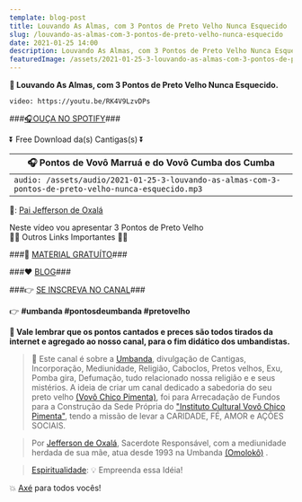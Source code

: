 ```yaml
---
template: blog-post
title: Louvando As Almas, com 3 Pontos de Preto Velho Nunca Esquecido
slug: /louvando-as-almas-com-3-pontos-de-preto-velho-nunca-esquecido
date: 2021-01-25 14:00
description: Louvando As Almas, com 3 Pontos de Preto Velho Nunca Esquecido
featuredImage: /assets/2021-01-25-3-louvando-as-almas-com-3-pontos-de-preto-velho-nunca-esquecido.jpg
---
```

**👊 Louvando As Almas, com 3 Pontos de Preto Velho Nunca Esquecido.**

<!-- #1: Embed through web URL -->
`video: https://youtu.be/RK4V9LzvDPs`

###<a href='https://vovochicopimenta.cyou/spotify' target="_blank">🎧OUÇA NO SPOTIFY</a>###

⏬ Free Download da(s) Cantigas(s) ⏬

|🎧 __Pontos de Vovô Marruá e do Vovô Cumba dos Cumba__ |
|---|
|`audio: /assets/audio/2021-01-25-3-louvando-as-almas-com-3-pontos-de-preto-velho-nunca-esquecido.mp3`|

🎤: <a href=' https://www.youtube.com/channel/UCvjsa9RBIztSUkd1JioCjJQ?sub_confirmation=1' target="_blank">Pai Jefferson de Oxalá</a>

Neste vídeo vou apresentar 3 Pontos de Preto Velho</br>
🔽🔽 Outros Links Importantes 🔽🔽

###🎁 <a href='https://linktr.ee/vovochicopimenta' target="_blank">MATERIAL GRATUÍTO</a>###

###❤ <a href='https://vovochicopimenta.cyou/blog'>BLOG</a>###

###👉 <a href='https://www.youtube.com/channel/UCQdWrQlNuy2CAWrsGGDs_Wg?sub_confirmation=1' target="_blank">SE INSCREVA NO CANAL</a>###

 👉 **#umbanda #pontosdeumbanda #pretovelho**

**🔴 Vale lembrar que os pontos cantados e preces são todos tirados da internet e agregado ao nosso canal, para o fim didático dos umbandistas.**

>🙏 Este canal é sobre a <a href='https://pt.wikipedia.org/wiki/Umbanda' target="_blank">Umbanda</a>, divulgação de Cantigas, Incorporação, Mediunidade, Religião, Caboclos, Pretos velhos, Exu, Pomba gira, Defumação, tudo relacionado nossa religião e  e seus mistérios.
A ideia de criar um canal dedicado a sabedoria do seu preto velho <a href='https://vovochicopimenta.cyou'>(Vovô Chico Pimenta)</a>, foi para Arrecadação de Fundos para a Construção da Sede Própria do <a href='https://vovochicopimenta.cyou'>"Instituto Cultural Vovô Chico Pimenta"</a>, tendo a missão de levar a CARIDADE, FÉ, AMOR e AÇÕES SOCIAIS.

>Por <a href='https://www.youtube.com/channel/UCvjsa9RBIztSUkd1JioCjJQ?sub_confirmation=1' target="_blank">Jefferson de Oxalá</a>, Sacerdote Responsável, com a mediunidade herdada de sua mãe, atua desde 1993 na Umbanda <a href='https://pt.wikipedia.org/wiki/Omolok%C3%B4' target="_blank">(Omolokô)</a> .

><a href='https://pt.wikipedia.org/wiki/Espiritualidade' target="_blank">Espiritualidade</a>: 💡 Empreenda essa Idéia!

💥 <a href='https://pt.wikipedia.org/wiki/Ax%C3%A9' target="_blank">Axé</a> para todos vocês!